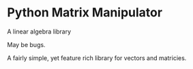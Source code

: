 # Python Matrix Manipulator
A linear algebra library

May be bugs.

A fairly simple, yet feature rich library for vectors and matricies.
